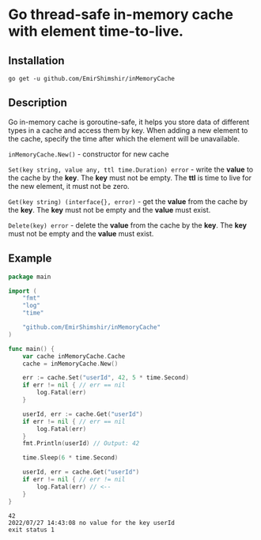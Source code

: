 # Go thread-safe in-memory cache with element time-to-live.

## Installation

```
go get -u github.com/EmirShimshir/inMemoryCache
```

## Description
Go in-memory cache is goroutine-safe, it helps you store data of different types in a cache and access them by key. When adding a new element to the cache, specify the time after which the element will be unavailable.

```inMemoryCache.New()``` - constructor for new cache

```Set(key string, value any, ttl time.Duration) error``` - write the __value__ to the cache by the __key__. The __key__ must not be empty. The __ttl__ is time to live for the new element, it must not be zero.

```Get(key string) (interface{}, error)``` - get the __value__ from the cache by the __key__. The __key__ must not be empty and the __value__ must exist.

```Delete(key) error``` - delete the __value__ from the cache by the __key__. The __key__ must not be empty and the __value__ must exist.

## Example

```go
package main

import (
	"fmt"
	"log"
	"time"

	"github.com/EmirShimshir/inMemoryCache"
)

func main() {
	var cache inMemoryCache.Cache
	cache = inMemoryCache.New()

	err := cache.Set("userId", 42, 5 * time.Second)
	if err != nil { // err == nil
		log.Fatal(err)
	}

	userId, err := cache.Get("userId")
	if err != nil { // err == nil
		log.Fatal(err)
	}
	fmt.Println(userId) // Output: 42

	time.Sleep(6 * time.Second)

	userId, err = cache.Get("userId")
	if err != nil { // err != nil
		log.Fatal(err) // <--
	}
}

```

```
42
2022/07/27 14:43:08 no value for the key userId
exit status 1
```
